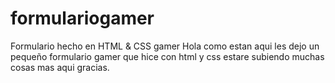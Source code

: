 # formulariogamer
Formulario hecho en HTML &amp; CSS gamer 
Hola como estan aqui les dejo un pequeño formulario gamer que hice con html y css
estare subiendo muchas cosas mas aqui gracias.
